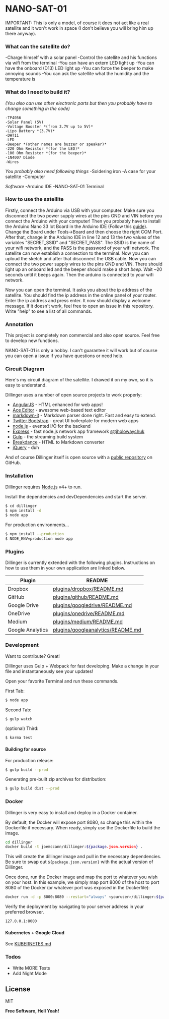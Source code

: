 # NANO-SAT-01

IMPORTANT: This is only a model, of course it does not act like a real satellite and it won't work in space (I don't believe you will bring him up there anyway).

  
  
  

### What can the satellite do?

-Charge himself with a solar panel
-Control the satellite and his functions via wifi from the terminal
-You can have an extern LED light up
-You can have the onboard (D13) LED light up
-You can force the beeper to make annoying sounds
-You can ask the satellite what the humidity and the temperature is

### What do I need to build it?
*(You also can use other electronic parts but then you probably have to change something in the code)*
```-Arduino Nano 33 Iot *(I choosed it because it has onboard Wifi)*
-TP4056
-Solar Panel (5V)
-Voltage Booster *(from 3.7V up to 5V)*
-Lipo Battery *(3.7V)*
-DHT11
-LED
-Beeper *(other names are buzzer or speaker)*
-220 Ohm Resistor *(for the LED)*
-100 Ohm Resistor *(for the beeper)*
-1N4007 Diode
-Wires
```

*You probably also need following things*
-Soldering iron
-A case for your satellite
-Computer

*Software*
-Arduino IDE
-NANO-SAT-01 Terminal

### How to use the satellite
Firstly, connect the Arduino via USB with your computer. Make sure you disconnect the two power supply wires at the pins GND and VIN before you connect the Arduino with your computer! Then you probably have to install the Arduino Nano 33 Iot Board in the Arduino IDE (Follow this [guide](https://forum.arduino.cc/index.php?topic=621630.0)). Change the Board under Tools->Board and then choose the right COM Port.
After that, change in the Arduino IDE in line 12 and 13 the two values of the variables "SECRET_SSID" and "SECRET_PASS". The SSID is the name of your wifi network, and the PASS is the password of your wifi network. The satellite can now establish a connection to the terminal.
Now you can uploud the sketch and after that disconnect the USB cable. Now you can connect the two power supply wires to the pins GND and VIN.
There should light up an onboard led and the beeper should make a short *beep*. Wait ~20 seconds until it beeps again. Then the arduino is connected to your wifi network.

Now you can open the terminal. It asks you about the ip address of the satellite. You should find the ip address in the online panel of your router. Enter the ip address and press enter. It now should display a welcome message. If it doesn't work, feel free to open an issue in this repository. Write "help" to see a list of all commands.


###


### Annotation
This project is completely non commercial and also open source. Feel free to develop new functions.

NANO-SAT-01 is only a hobby. I can't guarantee it will work but of course you can open a issue if you have questions or need help.


### Circuit Diagram
Here's my circuit diagram of the satellite. I drawed it on my own, so it is easy to understand.


Dillinger uses a number of open source projects to work properly:

* [AngularJS] - HTML enhanced for web apps!
* [Ace Editor] - awesome web-based text editor
* [markdown-it] - Markdown parser done right. Fast and easy to extend.
* [Twitter Bootstrap] - great UI boilerplate for modern web apps
* [node.js] - evented I/O for the backend
* [Express] - fast node.js network app framework [@tjholowaychuk]
* [Gulp] - the streaming build system
* [Breakdance](https://breakdance.github.io/breakdance/) - HTML to Markdown converter
* [jQuery] - duh

And of course Dillinger itself is open source with a [public repository][dill]
 on GitHub.

### Installation

Dillinger requires [Node.js](https://nodejs.org/) v4+ to run.

Install the dependencies and devDependencies and start the server.

```sh
$ cd dillinger
$ npm install -d
$ node app
```

For production environments...

```sh
$ npm install --production
$ NODE_ENV=production node app
```

### Plugins

Dillinger is currently extended with the following plugins. Instructions on how to use them in your own application are linked below.

| Plugin | README |
| ------ | ------ |
| Dropbox | [plugins/dropbox/README.md][PlDb] |
| GitHub | [plugins/github/README.md][PlGh] |
| Google Drive | [plugins/googledrive/README.md][PlGd] |
| OneDrive | [plugins/onedrive/README.md][PlOd] |
| Medium | [plugins/medium/README.md][PlMe] |
| Google Analytics | [plugins/googleanalytics/README.md][PlGa] |


### Development

Want to contribute? Great!

Dillinger uses Gulp + Webpack for fast developing.
Make a change in your file and instantaneously see your updates!

Open your favorite Terminal and run these commands.

First Tab:
```sh
$ node app
```

Second Tab:
```sh
$ gulp watch
```

(optional) Third:
```sh
$ karma test
```
#### Building for source
For production release:
```sh
$ gulp build --prod
```
Generating pre-built zip archives for distribution:
```sh
$ gulp build dist --prod
```
### Docker
Dillinger is very easy to install and deploy in a Docker container.

By default, the Docker will expose port 8080, so change this within the Dockerfile if necessary. When ready, simply use the Dockerfile to build the image.

```sh
cd dillinger
docker build -t joemccann/dillinger:${package.json.version} .
```
This will create the dillinger image and pull in the necessary dependencies. Be sure to swap out `${package.json.version}` with the actual version of Dillinger.

Once done, run the Docker image and map the port to whatever you wish on your host. In this example, we simply map port 8000 of the host to port 8080 of the Docker (or whatever port was exposed in the Dockerfile):

```sh
docker run -d -p 8000:8080 --restart="always" <youruser>/dillinger:${package.json.version}
```

Verify the deployment by navigating to your server address in your preferred browser.

```sh
127.0.0.1:8000
```

#### Kubernetes + Google Cloud

See [KUBERNETES.md](https://github.com/joemccann/dillinger/blob/master/KUBERNETES.md)


### Todos

 - Write MORE Tests
 - Add Night Mode

License
----

MIT


**Free Software, Hell Yeah!**

[//]: # (These are reference links used in the body of this note and get stripped out when the markdown processor does its job. There is no need to format nicely because it shouldn't be seen. Thanks SO - http://stackoverflow.com/questions/4823468/store-comments-in-markdown-syntax)


   [dill]: <https://github.com/joemccann/dillinger>
   [git-repo-url]: <https://github.com/joemccann/dillinger.git>
   [john gruber]: <http://daringfireball.net>
   [df1]: <http://daringfireball.net/projects/markdown/>
   [markdown-it]: <https://github.com/markdown-it/markdown-it>
   [Ace Editor]: <http://ace.ajax.org>
   [node.js]: <http://nodejs.org>
   [Twitter Bootstrap]: <http://twitter.github.com/bootstrap/>
   [jQuery]: <http://jquery.com>
   [@tjholowaychuk]: <http://twitter.com/tjholowaychuk>
   [express]: <http://expressjs.com>
   [AngularJS]: <http://angularjs.org>
   [Gulp]: <http://gulpjs.com>

   [PlDb]: <https://github.com/joemccann/dillinger/tree/master/plugins/dropbox/README.md>
   [PlGh]: <https://github.com/joemccann/dillinger/tree/master/plugins/github/README.md>
   [PlGd]: <https://github.com/joemccann/dillinger/tree/master/plugins/googledrive/README.md>
   [PlOd]: <https://github.com/joemccann/dillinger/tree/master/plugins/onedrive/README.md>
   [PlMe]: <https://github.com/joemccann/dillinger/tree/master/plugins/medium/README.md>
   [PlGa]: <https://github.com/RahulHP/dillinger/blob/master/plugins/googleanalytics/README.md>

